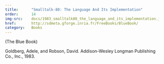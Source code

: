 ```yaml
---
title:      "Smalltalk-80: The Language And Its Implementation"
order:      14
img-src:    docs/1983_smalltalk80_the_language_and_its_implementation.jpg
href:       http://sdmeta.gforge.inria.fr/FreeBooks/BlueBook/
category:   Books
---
```

(The Blue Book)

Goldberg, Adele, and Robson, David. Addison-Wesley Longman Publishing Co., Inc., 1983.